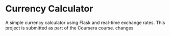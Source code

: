 # Currency Calculator
A simple currency calculator using Flask and real-time exchange rates.
This project is submitted as part of the Coursera course.
changes
